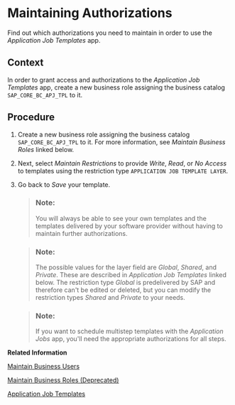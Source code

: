 <!-- loioeeb99e99924242529b9624c6478a5055 -->

# Maintaining Authorizations

Find out which authorizations you need to maintain in order to use the *Application Job Templates* app.



<a name="loioeeb99e99924242529b9624c6478a5055__MaintainingAuthorizations_context"/>

## Context

In order to grant access and authorizations to the *Application Job Templates* app, create a new business role assigning the business catalog `SAP_CORE_BC_APJ_TPL` to it.



<a name="loioeeb99e99924242529b9624c6478a5055__MaintainingAuthorizations_steps"/>

## Procedure

1.  Create a new business role assigning the business catalog `SAP_CORE_BC_APJ_TPL` to it. For more information, see *Maintain Business Roles* linked below.

2.  Next, select *Maintain Restrictions* to provide *Write*, *Read*, or *No Access* to templates using the restriction type `APPLICATION JOB TEMPLATE LAYER`.

3.  Go back to *Save* your template.

    > ### Note:  
    > You will always be able to see your own templates and the templates delivered by your software provider without having to maintain further authorizations.

    > ### Note:  
    > The possible values for the layer field are *Global*, *Shared*, and *Private*. These are described in *Application Job Templates* linked below. The restriction type *Global* is predelivered by SAP and therefore can't be edited or deleted, but you can modify the restriction types *Shared* and *Private* to your needs.

    > ### Note:  
    > If you want to schedule multistep templates with the *Application Jobs* app, you'll need the appropriate authorizations for all steps.


**Related Information**  


[Maintain Business Users](maintain-business-users-e40e710.md "You use this app to provide business users with access rights and to maintain business user settings.")

[Maintain Business Roles \(Deprecated\)](maintain-business-roles-deprecated-8980ad0.md "You can use this app to create and edit business roles, add business catalogs to the roles, and maintain access restrictions.")

[Application Job Templates](application-job-templates-9c930d5.md)

